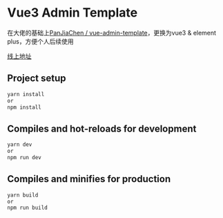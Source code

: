 # Vue3 Admin Template

在大佬的基础上[PanJiaChen / vue-admin-template](https://github.com/PanJiaChen/vue-admin-template)，更换为vue3 & element plus，方便个人后续使用

[线上地址](http://ymzhao.work/vue3-admin-template)

## Project setup

```bash
yarn install
or
npm install
```

## Compiles and hot-reloads for development

```bash
yarn dev
or
npm run dev
```

## Compiles and minifies for production

```bash
yarn build
or
npm run build
```
